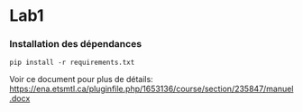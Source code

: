 # Lab1

### Installation des dépendances

`pip install -r requirements.txt`

Voir ce document pour plus de détails:
https://ena.etsmtl.ca/pluginfile.php/1653136/course/section/235847/manuel.docx